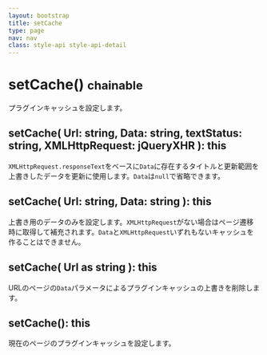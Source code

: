 ```yaml
---
layout: bootstrap
title: setCache
type: page
nav: nav
class: style-api style-api-detail
---
```


# setCache() <small><span class="label label-info">chainable</span></small>
プラグインキャッシュを設定します。

## setCache( Url: string, Data: string, textStatus: string, XMLHttpRequest: jQueryXHR ): this
`XMLHttpRequest.responseText`をベースに`Data`に存在するタイトルと更新範囲を上書きしたデータを更新に使用します。`Data`は`null`で省略できます。

## setCache( Url: string, Data: string ): this
上書き用のデータのみを設定します。`XMLHttpRequest`がない場合はページ遷移時に取得して補充されます。`Data`と`XMLHttpRequest`いずれもないキャッシュを作ることはできません。

## setCache( Url as string ): this
URLのページの`Data`パラメータによるプラグインキャッシュの上書きを削除します。

## setCache(): this
現在のページのプラグインキャッシュを設定します。
